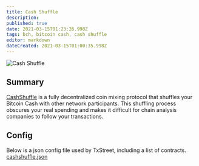 ```yaml
---
title: Cash Shuffle                                          
description:                                          
published: true                                       
date: 2021-03-15T01:23:26.998Z                        
tags: bch, bitcoin cash, cash shuffle                                 
editor: markdown                                    
dateCreated: 2021-03-15T01:00:35.998Z 
---
```


![Cash Shuffle](https://txstreet.com/static/img/singles/house_logos/cashshuffle.png)

## Summary

[CashShuffle](https://cashshuffle.com/) is a fully decentralized coin mixing protocol that shuffles your Bitcoin Cash with other network participants. This shuffling process obscures your real spending and makes it difficult for chain analysis companies to follow your transactions.
 

## Config

Below is a json config file used by TxStreet, including a list of contracts.
[cashshuffle.json](/bitcoincash/houses/cashshuffle.json)

